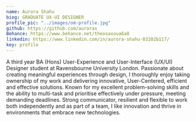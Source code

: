 ```yaml
---
name: Aurora Shahu
biog: GRADUATE UX-UI DESIGNER
profile_pic: "../images/om-profile.jpg"
github: https://github.com/auroras
Behance: https://www.behance.net/theosaxoua6a8
linkedin: https://www.linkedin.com/in/aurora-shahu-03202b117/
key: profile
---
```

A third year BA (Hons) User-Experience and User-Interface (UX/UI) Designer student at Ravensbourne University London. Passionate about creating meaningful experiences through design, I thoroughly enjoy taking ownership of my work and delivering innovative, User-Centered, efficient and effective solutions. Known for my excellent problem-solving skills and the ability to multi-task and prioritise effectively under pressure, meeting demanding deadlines. Strong communicator, resilient and flexible to work both independently and as part of a team, I like innovation and thrive in environments that embrace new technologies. 
